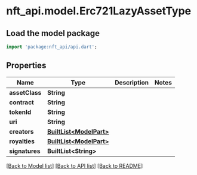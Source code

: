 # nft_api.model.Erc721LazyAssetType

## Load the model package
```dart
import 'package:nft_api/api.dart';
```

## Properties
Name | Type | Description | Notes
------------ | ------------- | ------------- | -------------
**assetClass** | **String** |  | 
**contract** | **String** |  | 
**tokenId** | **String** |  | 
**uri** | **String** |  | 
**creators** | [**BuiltList&lt;ModelPart&gt;**](ModelPart.md) |  | 
**royalties** | [**BuiltList&lt;ModelPart&gt;**](ModelPart.md) |  | 
**signatures** | **BuiltList&lt;String&gt;** |  | 

[[Back to Model list]](../README.md#documentation-for-models) [[Back to API list]](../README.md#documentation-for-api-endpoints) [[Back to README]](../README.md)


